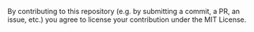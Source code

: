 By contributing to this repository (e.g. by submitting a commit, a PR, an issue, etc.) you agree to license your contribution under the MIT License.
